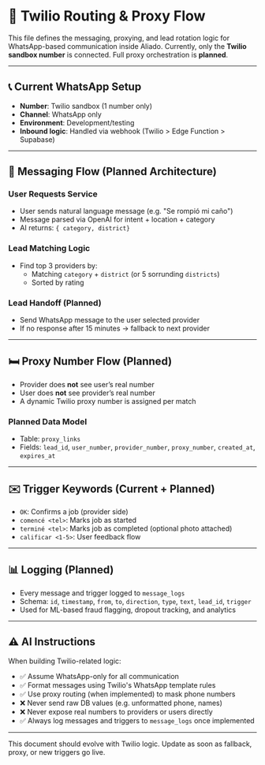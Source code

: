 # 📲 Twilio Routing & Proxy Flow

This file defines the messaging, proxying, and lead rotation logic for WhatsApp-based communication inside Aliado.
Currently, only the **Twilio sandbox number** is connected. Full proxy orchestration is **planned**.

---

## 📞 Current WhatsApp Setup

- **Number**: Twilio sandbox (1 number only)
- **Channel**: WhatsApp only
- **Environment**: Development/testing
- **Inbound logic**: Handled via webhook (Twilio > Edge Function > Supabase)

---

## 📲 Messaging Flow (Planned Architecture)

### User Requests Service

- User sends natural language message (e.g. "Se rompió mi caño")
- Message parsed via OpenAI for intent + location + category
- AI returns: `{ category, district}`

### Lead Matching Logic

- Find top 3 providers by:
  - Matching `category` + `district` (or 5 sorrunding `districts`)
  - Sorted by rating

### Lead Handoff (Planned)

- Send WhatsApp message to the user selected provider
- If no response after 15 minutes → fallback to next provider

---

## 🛏️ Proxy Number Flow (Planned)

- Provider does **not** see user’s real number
- User does **not** see provider’s real number
- A dynamic Twilio proxy number is assigned per match

### Planned Data Model

- Table: `proxy_links`
- Fields: `lead_id`, `user_number`, `provider_number`, `proxy_number`, `created_at`, `expires_at`

---

## ✉️ Trigger Keywords (Current + Planned)

- `OK`: Confirms a job (provider side)
- `comencé <tel>`: Marks job as started
- `terminé <tel>`: Marks job as completed (optional photo attached)
- `calificar <1-5>`: User feedback flow

---

## 📊 Logging (Planned)

- Every message and trigger logged to `message_logs`
- Schema: `id`, `timestamp`, `from`, `to`, `direction`, `type`, `text`, `lead_id`, `trigger`
- Used for ML-based fraud flagging, dropout tracking, and analytics

---

## ⚠️ AI Instructions

When building Twilio-related logic:

- ✅ Assume WhatsApp-only for all communication
- ✅ Format messages using Twilio's WhatsApp template rules
- ✅ Use proxy routing (when implemented) to mask phone numbers
- ❌ Never send raw DB values (e.g. unformatted phone, names)
- ❌ Never expose real numbers to providers or users directly
- ✅ Always log messages and triggers to `message_logs` once implemented

---

This document should evolve with Twilio logic. Update as soon as fallback, proxy, or new triggers go live.
